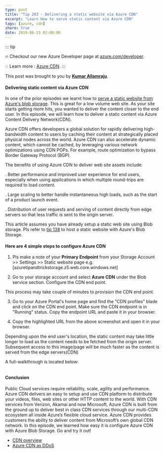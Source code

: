 ```yaml
---
type: post
title: "Tip 203 - Delivering a static website via Azure CDN"
excerpt: "Learn How to serve static content via Azure CDN"
tags: [azure, cdn]
share: true
date: 2019-06-23 02:00:00
---
```



::: tip

:fire: Checkout our new Azure Developer page at [azure.com/developer](https://azure.com/developer?WT.mc_id=azure-azuredevtips-micrum).

:bulb: Learn more : [Azure CDN](https://azure.microsoft.com/en-us/services/cdn/?WT.mc_id=docs-azuredevtips-micrum). 
:::

This post was brought to you by **[Kumar Allamraju](https://twitter.com/kumarallamraju)**. 

#### Delivering static content via Azure CDN

In one of the prior episodes we learnt how to [serve a static website from Azure's blob storage](https://microsoft.github.io/AzureTipsAndTricks/blog/tip138.html). This is great for a low volume web site. As your site starts getting more hits, you wanted to deliver the content closer to the end user. In this episode, we will learn how to deliver a static content via Azure Content Delivery Network(CDN). 

Azure CDN offers developers a global solution for rapidly delivering high-bandwidth content to users by caching their content at strategically placed physical nodes across the world. Azure CDN can also accelerate dynamic content, which cannot be cached, by leveraging various network optimizations using CDN POPs. For example, route optimization to bypass Border Gateway Protocol (BGP).

The benefits of using Azure CDN to deliver web site assets include:

. Better performance and improved user experience for end users, especially when using applications in which multiple round-trips are required to load content.

. Large scaling to better handle instantaneous high loads, such as the start of a product launch event.

. Distribution of user requests and serving of content directly from edge servers so that less traffic is sent to the origin server.

This article assumes you have already setup a static web site using Blob storage. Pls refer to [tip 138](https://microsoft.github.io/AzureTipsAndTricks/blog/tip138.html) to host a static website with Azure's Blob Storage.

#### Here are 4 simple steps to configure Azure CDN

1. Pls make a note of your **Primary Endpoint** from your Storage Account >> Settings >> Static website page
e.g. [azuretipandtrickstorage.z5.web.core.windows.net]

2. Go to your storage account and select **Azure CDN** under the Blob service section. Configure the CDN end point.

This process may take couple of minutes to provision the CDN end point.

3. Go to your Azure Portal's home page and find the "CDN profiles" blade and click on the CDN end point. Make sure the CDN endpoint is in "Running" status. Copy the endpoint URL and paste it in your browser.

4. Copy the highlighted URL from the above screenshot and open it in your browser.

Depending upon the end user's location,  the static content may take little longer to load as the content needs to be fetched from the origin server. Subsequent access to this image/page will be much faster as the content is served from the edge servers(CDN)

A full-walkthrough is located below: 

<img :src="$withBase('/files/azurecdn1.gif')">

#### Conclusion

Public Cloud services require reliability, scale, agility and performance. Azure CDN delivers an easy to setup and use CDN platform to distribute your videos, files, web sites or other HTTP content to the world. With CDN services from Verizon, Akamai and now Microsoft, Azure CDN is built from the ground up to deliver best in class CDN services through our multi-CDN ecosystem all inside Azure’s flexible cloud service. Azure CDN provides customers the ability to deliver content from Microsoft’s own global CDN network. In this episode, we learned how easy it is configure Azure CDN with Azure Blob Storage. Go and try it out!

* [CDN overview](https://docs.microsoft.com/en-us/azure/cdn/cdn-overview?WT.mc_id=docs-azuredevtips-micrum)
* [Azure CDN as DDoS](https://docs.microsoft.com/en-us/azure/cdn/cdn-ddos?WT.mc_id=docs-azuredevtips-micrum)




